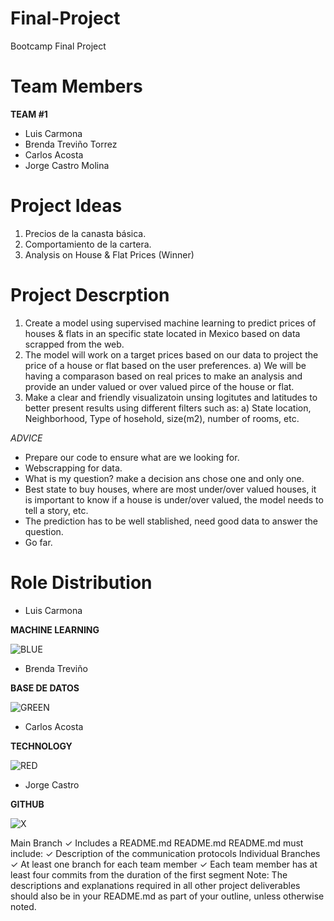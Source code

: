# Final-Project
Bootcamp Final Project

# Team Members
**TEAM #1**

- Luis Carmona
- Brenda Treviño Torrez
- Carlos Acosta
- Jorge Castro Molina

# Project Ideas

1. Precios de la canasta básica.
2. Comportamiento de la cartera.
3. Analysis on House & Flat Prices (Winner)

# Project Descrption

1. Create a model using supervised machine learning to predict prices of houses & flats in an specific state located in Mexico based on data scrapped from the web.
2. The model will work on a target prices based on our data to project the price of a house or flat based on the user preferences.
  a) We will be having a comparason based on real prices to make an analysis and provide an under valued or over valued pirce of the house or flat.
4. Make a clear and friendly visualizatoin unsing logitutes and latitudes to better present results using different filters such as:
  a) State location, Neighborhood, Type of hosehold, size(m2), number of rooms, etc. 

*ADVICE*
- Prepare our code to ensure what are we looking for.
- Webscrapping for data.
- What is my question? make a decision ans chose one and only one.
- Best state to buy houses, where are most under/over valued houses, it is important to know if a house is under/over valued, the model needs to tell a story, etc.
- The prediction has to be well stablished, need good data to answer the question.
- Go far.

# Role Distribution

- Luis Carmona

**MACHINE LEARNING**

![BLUE](https://user-images.githubusercontent.com/95668609/168709953-7802ff10-1aef-4f74-861c-6ebfd9a668d3.jpg)

- Brenda Treviño

**BASE DE DATOS**

![GREEN](https://user-images.githubusercontent.com/95668609/168710002-99d861f8-b0bb-412f-9192-61469b66e969.jpg)

- Carlos Acosta

**TECHNOLOGY**

![RED](https://user-images.githubusercontent.com/95668609/168710010-bf423c03-283e-4bec-b723-0f166d338e10.jpg)

- Jorge Castro

**GITHUB**

![X](https://user-images.githubusercontent.com/95668609/168710022-ac0ded3c-4ac1-4e03-99b9-d7ce82f24de3.jpg)

Main Branch
✓ Includes a README.md
README.md
README.md must include:
✓ Description of the communication
protocols
Individual Branches
✓ At least one branch for each team
member
✓ Each team member has at least four
commits from the duration of the first
segment
Note: The descriptions and
explanations required in all other
project deliverables should also be in
your README.md as part of your
outline, unless otherwise noted.

